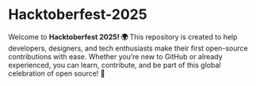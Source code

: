 # Hacktoberfest-2025

Welcome to <b>Hacktoberfest 2025! 🌍 </b> This repository is created to help developers, designers, and tech enthusiasts make their first open-source contributions with ease. Whether you’re new to GitHub or already experienced, you can learn, contribute, and be part of this global celebration of open source! 🚀
